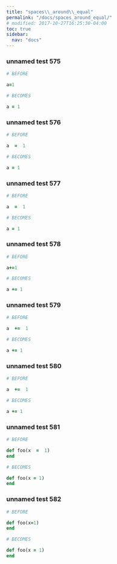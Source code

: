 ```yaml
---
title: "spaces\\_around\\_equal"
permalink: "/docs/spaces_around_equal/"
# modified: 2017-10-27T16:25:30-04:00
toc: true
sidebar:
  nav: "docs"
---
```

### unnamed test 575
```ruby
# BEFORE

a=1

```
```ruby
# BECOMES

a = 1

```
### unnamed test 576
```ruby
# BEFORE

a  =  1

```
```ruby
# BECOMES

a = 1

```
### unnamed test 577
```ruby
# BEFORE

a  =  1

```
```ruby
# BECOMES

a = 1

```
### unnamed test 578
```ruby
# BEFORE

a+=1

```
```ruby
# BECOMES

a += 1

```
### unnamed test 579
```ruby
# BEFORE

a  +=  1

```
```ruby
# BECOMES

a += 1

```
### unnamed test 580
```ruby
# BEFORE

a  +=  1

```
```ruby
# BECOMES

a += 1

```
### unnamed test 581
```ruby
# BEFORE

def foo(x  =  1)
end

```
```ruby
# BECOMES

def foo(x = 1)
end

```
### unnamed test 582
```ruby
# BEFORE

def foo(x=1)
end

```
```ruby
# BECOMES

def foo(x = 1)
end
```
